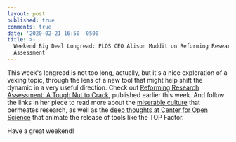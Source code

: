 ```yaml
---
layout: post
published: true
comments: true
date: '2020-02-21 16:50 -0500'
title: >-
  Weekend Big Deal Longread: PLOS CEO Alison Muddit on Reforming Research
  Assessment
---
```

This week's longread is not too long, actually, but it's a nice exploration of a vexing topic, through the lens of a new tool that might help shift the dynamic in a very useful direction. Check out [Reforming Research Assessment: A Tough Nut to Crack](https://scholarlykitchen.sspnet.org/2020/02/18/reforming-research-assessment-a-tough-nut-to-crack/), published earlier this week. And follow the links in her piece to read more about the [miserable culture](https://wellcome.ac.uk/reports/what-researchers-think-about-research-culture) that permeates research, as well as the [deep thoughts at Center for Open Science](https://cos.io/blog/strategy-culture-change/) that animate the release of tools like the TOP Factor.

Have a great weekend!
